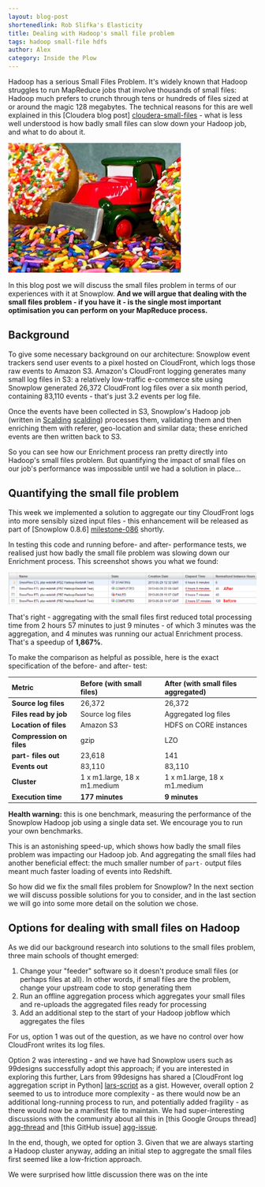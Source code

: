 ```yaml
---
layout: blog-post
shortenedlink: Rob Slifka's Elasticity
title: Dealing with Hadoop's small file problem
tags: hadoop small-file hdfs
author: Alex
category: Inside the Plow
---
```


Hadoop has a serious Small Files Problem. It's widely known that Hadoop struggles to run MapReduce jobs that involve thousands of small files: Hadoop much prefers to crunch through tens or hundreds of files sized at or around the magic 128 megabytes. The technical reasons for this are well explained in this [Cloudera blog post] [cloudera-small-files] - what is less well understood is how badly small files can slow down your Hadoop job, and what to do about it.

<img src="/static/img/blog/2013/05/plowing-small-files.jpg" />

In this blog post we will discuss the small files problem in terms of our experiences with it at Snowplow. **And we will argue that dealing with the small files problem - if you have it - is the single most important optimisation you can perform on your MapReduce process.**

<!--more-->

## Background

To give some necessary background on our architecture: Snowplow event trackers send user events to a pixel hosted on CloudFront, which logs those raw events to Amazon S3. Amazon's CloudFront logging generates many small log files in S3: a relatively low-traffic e-commerce site using Snowplow generated 26,372 CloudFront log files over a six month period, containing 83,110 events - that's just 3.2 events per log file.

Once the events have been collected in S3, Snowplow's Hadoop job (written in [Scalding] [scalding]) processes them, validating them and then enriching them with referer, geo-location and similar data; these enriched events are then written back to S3.

So you can see how our Enrichment process ran pretty directly into Hadoop's small files problem. But quantifying the impact of small files on our job's performance was impossible until we had a solution in place...

## Quantifying the small file problem

This week we implemented a solution to aggregate our tiny CloudFront logs into more sensibly sized input files - this enhancement will be released as part of [Snowplow 0.8.6] [milestone-086] shortly.

In testing this code and running before- and after- performance tests, we realised just how badly the small file problem was slowing down our Enrichment process. This screenshot shows you what we found:

<img src="/static/img/blog/2013/05/small-files-before-after.png" />

That's right - aggregating with the small files first reduced total processing time from 2 hours 57 minutes to just 9 minutes - of which 3 minutes was the aggregation, and 4 minutes was running our actual Enrichment process. That's a speedup of **1,867%**.

To make the comparison as helpful as possible, here is the exact specification of the before- and after- test:

| Metric                   | Before (with small files)    | After (with small files aggregated) |
|:-------------------------|:-----------------------------|:------------------------------------|
| **Source log files**     | 26,372                       | 26,372                              |
| **Files read by job**    | Source log files             | Aggregated log files                |
| **Location of files**    | Amazon S3                    | HDFS on CORE instances              |
| **Compression on files** | gzip                         | LZO                                 |
| **part- files out**      | 23,618                       | 141                                 |
| **Events out**           | 83,110                       | 83,110                              |
| **Cluster**              | 1 x m1.large, 18 x m1.medium | 1 x m1.large, 18 x m1.medium        |
| **Execution time**       | **177 minutes**              | **9 minutes**                       |

**Health warning:** this is one benchmark, measuring the performance of the Snowplow Hadoop job using a single data set. We encourage you to run your own benchmarks.

This is an astonishing speed-up, which shows how badly the small files problem was impacting our Hadoop job. And aggregating the small files had another beneficial effect: the much smaller number of `part-` output files meant much faster loading of events into Redshift.

So how did we fix the small files problem for Snowplow? In the next section we will discuss possible solutions for you to consider, and in the last section we will go into some more detail on the solution we chose.

## Options for dealing with small files on Hadoop

As we did our background research into solutions to the small files problem, three main schools of thought emerged:

1. Change your "feeder" software so it doesn't produce small files (or perhaps files at all). In other words, if small files are the problem, change your upstream code to stop generating them
2. Run an offline aggregation process which aggregates your small files and re-uploads the aggregated files ready for processing
3. Add an additional step to the start of your Hadoop jobflow which aggregates the files

For us, option 1 was out of the question, as we have no control over how CloudFront writes its log files.

Option 2 was interesting - and we have had Snowplow users such as 99designs successfully adopt this approach; if you are interested in exploring this further, Lars from 99designs has shared a [CloudFront log aggregation script in Python] [lars-script] as a gist. However, overall option 2 seemed to us to introduce more complexity - as there would now be an additional long-running process to run, and potentially added fragility - as there would now be a manifest file to maintain. We had super-interesting discussions with the community about all this in [this Google Groups thread] [agg-thread] and [this GitHub issue] [agg-issue].

In the end, though, we opted for option 3. Given that we are always starting a Hadoop cluster anyway, adding an initial step to aggregate the small files first seemed like a low-friction approach.

We were surprised how little discussion there was on the inte

[cloudera-small-files]: http://blog.cloudera.com/blog/2009/02/the-small-files-problem/
[scalding]: https://github.com/twitter/scalding/wiki
[milestone-086]: https://github.com/snowplow/snowplow/issues?milestone=22&page=1&state=open
[lars-script]: https://gist.github.com/larsyencken/4076413
[agg-thread]: https://groups.google.com/forum/#!topic/snowplow-user/xdhegsztJlA
[agg-issue]: https://github.com/snowplow/snowplow/issues/82
